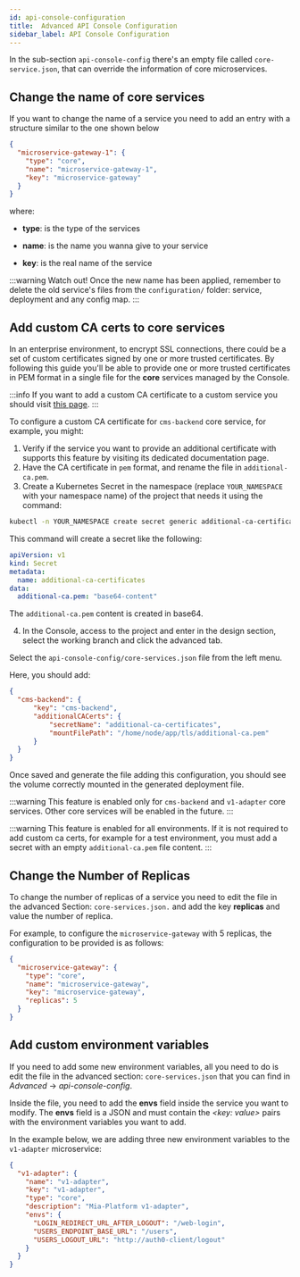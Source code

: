 ```yaml
---
id: api-console-configuration
title:  Advanced API Console Configuration
sidebar_label: API Console Configuration
---
```


In the sub-section `api-console-config` there's an empty file called `core-service.json`, that can override the information of core microservices.

## Change the name of core services

If you want to change the name of a service you need to add an entry with a structure similar to the one shown below

```json
{
  "microservice-gateway-1": {
    "type": "core",
    "name": "microservice-gateway-1",
    "key": "microservice-gateway"
  }
}
```
where:

* **type**: is the type of the services

* **name**: is the name you wanna give to your service

* **key**: is the real name of the service

:::warning Watch out!
Once the new name has been applied, remember to delete the old service's files from the `configuration/` folder: service, deployment and any config map.
:::

## Add custom CA certs to core services

In an enterprise environment, to encrypt SSL connections, there could be a set of custom certificates signed by one or more trusted certificates.
By following this guide you'll be able to provide one or more trusted certificates in PEM format in a single file for the **core** services managed by the Console.

:::info
If you want to add a custom CA certificate to a custom service you should visit [this page](/development_suite/api-console/api-design/services.md#provide-a-ca-certificate-to-a-custom-service).
:::

To configure a custom CA certificate for `cms-backend` core service, for example, you might:

1. Verify if the service you want to provide an additional certificate with supports this feature by visiting its dedicated documentation page.
2. Have the CA certificate in `pem` format, and rename the file in `additional-ca.pem`.
3. Create a Kubernetes Secret in the namespace (replace `YOUR_NAMESPACE` with your namespace name) of the project that needs it using the command:

```sh
kubectl -n YOUR_NAMESPACE create secret generic additional-ca-certificates --from-file=additional-ca.pem
```

This command will create a secret like the following:

```yml
apiVersion: v1
kind: Secret
metadata:
  name: additional-ca-certificates
data:
  additional-ca.pem: "base64-content"
```

The `additional-ca.pem` content is created in base64.

4. In the Console, access to the project and enter in the design section, select the working branch and click the advanced tab.

Select the `api-console-config/core-services.json` file from the left menu.

Here, you should add:

```json
{
  "cms-backend": {
      "key": "cms-backend",
      "additionalCACerts": {
          "secretName": "additional-ca-certificates",
          "mountFilePath": "/home/node/app/tls/additional-ca.pem"
      }
  }
}
```

Once saved and generate the file adding this configuration, you should see the volume correctly mounted in the generated deployment file.

:::warning
This feature is enabled only for `cms-backend` and `v1-adapter` core services. Other core services will be enabled in the future.
:::

:::warning
This feature is enabled for all environments. If it is not required to add custom ca certs, for example for a test environment, you must add a secret with an empty `additional-ca.pem` file content.
:::

## Change the Number of Replicas

To change the number of replicas of a service you need to edit the file in the advanced Section: `core-services.json.` and add the key **replicas** and value the number of replica.

For example, to configure the `microservice-gateway` with 5 replicas, the configuration to be provided is as follows:

```json
{
  "microservice-gateway": {
    "type": "core",
    "name": "microservice-gateway",
    "key": "microservice-gateway",
    "replicas": 5
  }
}
```

## Add custom environment variables

If you need to add some new environment variables, all you need to do is edit the file in the advanced section: `core-services.json` that you can find in _Advanced_ &rarr; _api-console-config_.

Inside the file, you need to add the **envs** field inside the service you want to modify. The **envs** field is a JSON and must contain the _<key: value>_ pairs with the environment variables you want to add.

In the example below, we are adding three new environment variables to the `v1-adapter` microservice:

```json
{
  "v1-adapter": {
    "name": "v1-adapter",
    "key": "v1-adapter",
    "type": "core",
    "description": "Mia-Platform v1-adapter",
    "envs": {
      "LOGIN_REDIRECT_URL_AFTER_LOGOUT": "/web-login",
      "USERS_ENDPOINT_BASE_URL": "/users",
      "USERS_LOGOUT_URL": "http://auth0-client/logout"
    }
  }
}
```
